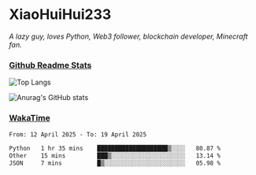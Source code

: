 # XiaoHuiHui233

*A lazy guy, loves Python, Web3 follower, blockchain developer, Minecraft fan.*

### [Github Readme Stats](https://github.com/anuraghazra/github-readme-stats)

![Top Langs](https://github-readme-stats.vercel.app/api/top-langs/?username=XiaoHuiHui233&layout=compact&theme=github_dark)

![Anurag's GitHub stats](https://github-readme-stats.vercel.app/api?username=XiaoHuiHui233&show_icons=true&theme=github_dark)

### [WakaTime](https://wakatime.com)

<!--START_SECTION:waka-->

```txt
From: 12 April 2025 - To: 19 April 2025

Python   1 hr 35 mins    ████████████████████▒░░░░   80.87 %
Other    15 mins         ███▒░░░░░░░░░░░░░░░░░░░░░   13.14 %
JSON     7 mins          █▒░░░░░░░░░░░░░░░░░░░░░░░   05.98 %
```

<!--END_SECTION:waka-->

